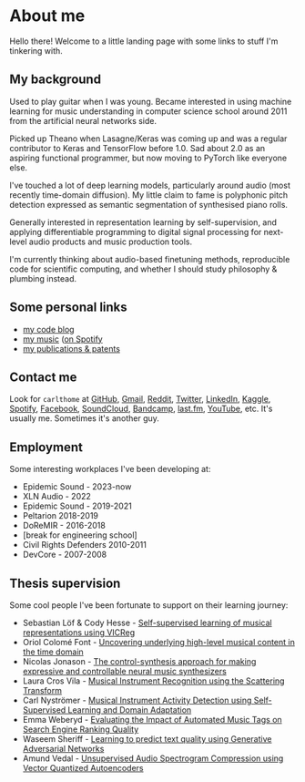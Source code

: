 # About me

Hello there! Welcome to a little landing page with some links to stuff I'm tinkering with.

## My background

Used to play guitar when I was young. Became interested in using machine learning for music understanding in computer science school around 2011 from the artificial neural networks side.

Picked up Theano when Lasagne/Keras was coming up and was a regular contributor to Keras and TensorFlow before 1.0. Sad about 2.0 as an aspiring functional programmer, but now moving to PyTorch like everyone else.

I've touched a lot of deep learning models, particularly around audio (most recently time-domain diffusion). My little claim to fame is polyphonic pitch detection expressed as semantic segmentation of synthesised piano rolls.

Generally interested in representation learning by self-supervision, and applying differentiable programming to digital signal processing for next-level audio products and music production tools.

I'm currently thinking about audio-based finetuning methods, reproducible code for scientific computing, and whether I should study philosophy & plumbing instead.

## Some personal links

- [my code blog](https://c.rlth.me)
- [my music](http://ceruleancrayons.com) ([on Spotify](https://open.spotify.com/artist/1lDsQhJtJWr3fiCUac8KsV)
- [my publications & patents](https://scholar.google.com/citations?user=BWSNWV0AAAAJ)

## Contact me

Look for `carlthome` at [GitHub](https://github.com/carlthome), [Gmail](mailto:carlthome@gmail.com), [Reddit](https://www.reddit.com/user/carlthome), [Twitter](https://twitter.com/carlthome), [LinkedIn](https://linkedin.com/in/carlthome), [Kaggle](https://www.kaggle.com/carlthome), [Spotify](https://open.spotify.com/user/carlthome), [Facebook](https://www.facebook.com/carlthome), [SoundCloud](https://soundcloud.com/carlthome), [Bandcamp](http://carlthome.bandcamp.com), [last.fm](https://www.last.fm/user/carlthome), [YouTube](https://youtube.com/@CarlThome), etc. It's usually me. Sometimes it's another guy.

## Employment

Some interesting workplaces I've been developing at:

- Epidemic Sound - 2023-now
- XLN Audio - 2022
- Epidemic Sound - 2019-2021
- Peltarion 2018-2019
- DoReMIR - 2016-2018
- [break for engineering school]
- Civil Rights Defenders 2010-2011
- DevCore - 2007-2008

## Thesis supervision

Some cool people I've been fortunate to support on their learning journey:

- Sebastian Löf & Cody Hesse - [Self-supervised learning of musical representations using VICReg](https://odr.chalmers.se/items/9a898e6e-d88c-4c5b-94c5-3db835999711)
- Oriol Colomé Font - [Uncovering underlying high-level musical content in the time domain
](https://zenodo.org/records/8380670)
- Nicolas Jonason - [The control-synthesis approach for making expressive and controllable neural music synthesizers
](https://urn.kb.se/resolve?urn=urn:nbn:se:kth:diva-287553)
- Laura Cros Vila - [Musical Instrument Recognition using the Scattering Transform
](https://urn.kb.se/resolve?urn=urn:nbn:se:kth:diva-283597)
- Carl Nyströmer - [Musical Instrument Activity Detection using Self-Supervised Learning and Domain Adaptation
](https://urn.kb.se/resolve?urn=urn:nbn:se:kth:diva-280810)
- Emma Weberyd - [Evaluating the Impact of Automated Music Tags on Search Engine Ranking Quality
](https://urn.kb.se/resolve?urn=urn:nbn:se:liu:diva-170252)
- Waseem Sheriff - [Learning to predict text quality using Generative Adversarial Networks
](https://urn.kb.se/resolve?urn=urn:nbn:se:kth:diva-264109)
- Amund Vedal - [Unsupervised Audio Spectrogram Compression using Vector Quantized Autoencoders
](https://urn.kb.se/resolve?urn=urn:nbn:se:kth:diva-264947)
